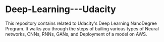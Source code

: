 # Deep-Learning---Udacity
This repository contains related to Udacity's Deep Learning NanoDegree Program. It walks you through the steps of builing various types of Neural networks, CNNs, RNNs, GANs, and Deployment of a model on AWS.
